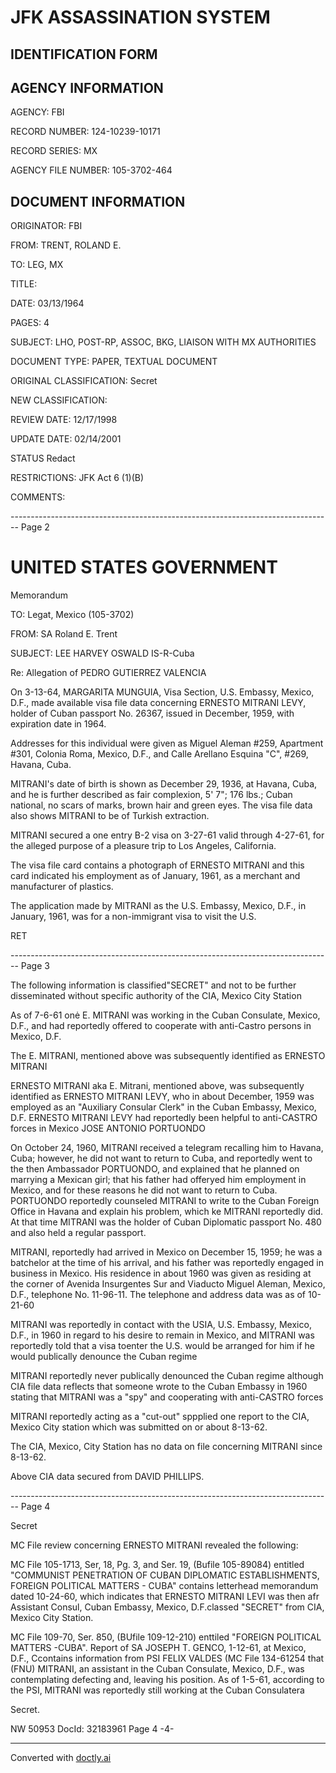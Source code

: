 # JFK ASSASSINATION SYSTEM

## IDENTIFICATION FORM

## AGENCY INFORMATION

AGENCY: FBI

RECORD NUMBER: 124-10239-10171

RECORD SERIES: MX

AGENCY FILE NUMBER: 105-3702-464

## DOCUMENT INFORMATION

ORIGINATOR: FBI

FROM: TRENT, ROLAND E.

TO: LEG, MX

TITLE:

DATE: 03/13/1964

PAGES: 4

SUBJECT: LHO, POST-RP, ASSOC, BKG, LIAISON WITH MX AUTHORITIES

DOCUMENT TYPE: PAPER, TEXTUAL DOCUMENT

ORIGINAL CLASSIFICATION: Secret

NEW CLASSIFICATION:

REVIEW DATE: 12/17/1998

UPDATE DATE: 02/14/2001

STATUS Redact

RESTRICTIONS: JFK Act 6 (1)(B)

COMMENTS:


-------------------------------------------------------------------------------- Page 2

# UNITED STATES GOVERNMENT

Memorandum

TO: Legat, Mexico (105-3702)

FROM: SA Roland E. Trent

SUBJECT: LEE HARVEY OSWALD
IS-R-Cuba

Re: Allegation of PEDRO GUTIERREZ VALENCIA

On 3-13-64, MARGARITA MUNGUIA, Visa Section, U.S. Embassy, Mexico, D.F., made available visa file data concerning ERNESTO MITRANI LEVY, holder of Cuban passport No. 26367, issued in December, 1959, with expiration date in 1964.

Addresses for this individual were given as Miguel Aleman #259, Apartment #301, Colonia Roma, Mexico, D.F., and Calle Arellano Esquina "C", #269, Havana, Cuba.

MITRANI's date of birth is shown as December 29, 1936, at Havana, Cuba, and he is further described as fair complexion, 5' 7"; 176 lbs.; Cuban national, no scars of marks, brown hair and green eyes. The visa file data also shows MITRANI to be of Turkish extraction.

MITRANI secured a one entry B-2 visa on 3-27-61 valid through 4-27-61, for the alleged purpose of a pleasure trip to Los Angeles, California.

The visa file card contains a photograph of ERNESTO MITRANI and this card indicated his employment as of January, 1961, as a merchant and manufacturer of plastics.

The application made by MITRANI as the U.S. Embassy, Mexico, D.F., in January, 1961, was for a non-immigrant visa to visit the U.S.

RET


-------------------------------------------------------------------------------- Page 3

The following information is classified"SECRET" and not to be further disseminated without specific authority of the CIA, Mexico City Station

As of 7-6-61 onė E. MITRANI was working in the Cuban Consulate, Mexico, D.F., and had reportedly offered to cooperate with anti-Castro persons in Mexico, D.F.

The E. MITRANI, mentioned above was subsequently identified as ERNESTO MITRANI

ERNESTO MITRANI aka E. Mitrani, mentioned above, was subsequently identified as ERNESTO MITRANI LEVY, who in about December, 1959 was employed as an "Auxiliary Consular Clerk" in the Cuban Embassy, Mexico, D.F. ERNESTO MITRANI LEVY had reportedly been helpful to anti-CASTRO forces in Mexico JOSE ANTONIO PORTUONDO

On October 24, 1960, MITRANI received a telegram recalling him to Havana, Cuba; however, he did not want to return to Cuba, and reportedly went to the then Ambassador PORTUONDO, and explained that he planned on marrying a Mexican girl; that his father had offeryed him employment in Mexico, and for these reasons he did not want to return to Cuba. PORTUONDO reportedly counseled MITRANI to write to the Cuban Foreign Office in Havana and explain his problem, which ke MITRANI reportedly did. At that time MITRANI was the holder of Cuban Diplomatic passport No. 480 and also held a regular passport.

MITRANI, reportedly had arrived in Mexico on December 15, 1959; he was a batchelor at the time of his arrival, and his father was reportedly engaged in business in Mexico. His residence in about 1960 was given as residing at the corner of Avenida Insurgentes Sur and Viaducto Miguel Aleman, Mexico, D.F., telephone No. 11-96-11. The telephone and address data was as of 10-21-60

MITRANI was reportedly in contact with the USIA, U.S. Embassy, Mexico, D.F., in 1960 in regard to his desire to remain in Mexico, and MITRANI was reportedly told that a visa toenter the U.S. would be arranged for him if he would publically denounce the Cuban regime

MITRANI reportedly never publically denounced the Cuban regime although CIA file data reflects that someone wrote to the Cuban Embassy in 1960 stating that MITRANI was a "spy" and cooperating with anti-CASTRO forces

MITRANI reportedly acting as a "cut-out" sppplied one report to the CIA, Mexico City station which was submitted on or about 8-13-62.

The CIA, Mexico, City Station has no data on file concerning MITRANI since 8-13-62.

Above CIA data secured from DAVID PHILLIPS.


-------------------------------------------------------------------------------- Page 4

Secret

MC File review concerning ERNESTO MITRANI revealed the following:

MC File 105-1713, Ser, 18, Pg. 3, and Ser. 19,
(Bufile 105-89084) entitled "COMMUNIST PENETRATION OF CUBAN
DIPLOMATIC ESTABLISHMENTS, FOREIGN POLITICAL MATTERS - CUBA"
contains letterhead memorandum dated 10-24-60, which
indicates that ERNESTO MITRANI LEVI was then afr Assistant
Consul, Cuban Embassy, Mexico, D.F.classed "SECRET" from
CIA, Mexico City Station.

MC File 109-70, Ser. 850, (BUfile 109-12-210)
enttiled "FOREIGN POLITICAL MATTERS -CUBA". Report of SA JOSEPH
T. GENCO, 1-12-61, at Mexico, D.F., Ccontains information from
PSI FELIX VALDES (MC File 134-61254 that (FNU) MITRANI, an
assistant in the Cuban Consulate, Mexico, D.F., was contemplating
defecting and, leaving his position. As of 1-5-61, according to the
PSI, MITRANI was reportedly still working at the Cuban Consulatera

Secret.

NW 50953 DocId: 32183961 Page 4
-4-


---
Converted with [doctly.ai](https://doctly.ai)